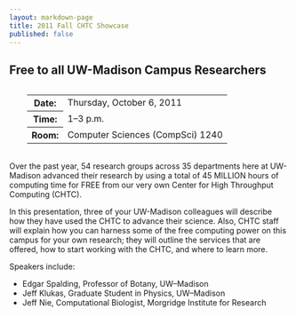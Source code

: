 ```yaml
---
layout: markdown-page
title: 2011 Fall CHTC Showcase
published: false
---
```


<h2>Free to all UW-Madison Campus Researchers</h2>

<table border="0" cellpadding="0" cellspacing="0" style="margin: 2em;">
  <tr><th>Date:</th><td>Thursday, October 6, 2011</td></tr>
  <tr><th>Time:</th><td>1&ndash;3 p.m.</td></tr>
  <tr><th>Room:</th><td>Computer Sciences (CompSci) 1240</td></tr>
</table>

<p>
  Over the past year, 54 research groups across 35 departments here at
  UW-Madison advanced their research by using a total of 45 MILLION hours of
  computing time for FREE from our very own Center for High Throughput Computing
  (CHTC).
</p>

<p>
  In this presentation, three of your UW-Madison colleagues will describe how
  they have used the CHTC to advance their science. Also, CHTC staff will
  explain how you can harness some of the free computing power on this campus
  for your own research; they will outline the services that are offered, how to
  start working with the CHTC, and where to learn more.
</p>

<p>
  Speakers include:
</p>

<ul>
  <li>Edgar Spalding, Professor of Botany, UW&ndash;Madison</li>
  <li>Jeff Klukas, Graduate Student in Physics, UW&ndash;Madison</li>
  <li>Jeff Nie, Computational Biologist, Morgridge Institute for Research</li>
</ul>
